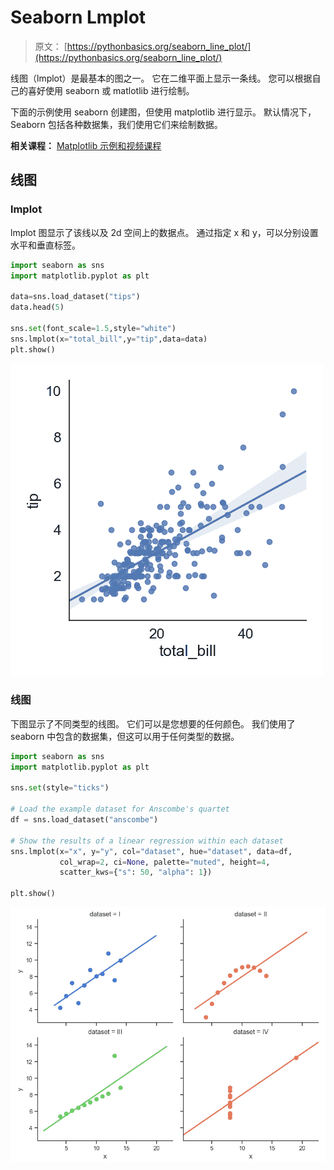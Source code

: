 # Seaborn Lmplot

> 原文： [https://pythonbasics.org/seaborn_line_plot/](https://pythonbasics.org/seaborn_line_plot/)

线图（lmplot）是最基本的图之一。 它在二维平面上显示一条线。 您可以根据自己的喜好使用 seaborn 或 matlotlib 进行绘制。

下面的示例使用 seaborn 创建图，但使用 matplotlib 进行显示。 默认情况下，Seaborn 包括各种数据集，我们使用它们来绘制数据。

**相关课程：** [Matplotlib 示例和视频课程](https://gum.co/mpdp)

## 线图

### lmplot

lmplot 图显示了该线以及 2d 空间上的数据点。 通过指定 x 和 y，可以分别设置水平和垂直标签。

```py
import seaborn as sns
import matplotlib.pyplot as plt

data=sns.load_dataset("tips")
data.head(5)

sns.set(font_scale=1.5,style="white")
sns.lmplot(x="total_bill",y="tip",data=data)
plt.show()

```

![lmplot](img/7e2ac8bd813e9ce9e0e48564f2eda6a7.jpg)

### 线图

下图显示了不同类型的线图。 它们可以是您想要的任何颜色。 我们使用了 seaborn 中包含的数据集，但这可以用于任何类型的数据。

```py
import seaborn as sns
import matplotlib.pyplot as plt

sns.set(style="ticks")

# Load the example dataset for Anscombe's quartet
df = sns.load_dataset("anscombe")

# Show the results of a linear regression within each dataset
sns.lmplot(x="x", y="y", col="dataset", hue="dataset", data=df,
           col_wrap=2, ci=None, palette="muted", height=4,
           scatter_kws={"s": 50, "alpha": 1})

plt.show()

```

![line](img/3ebb41b5da1a1a96b2e5787f6b7b8094.jpg)